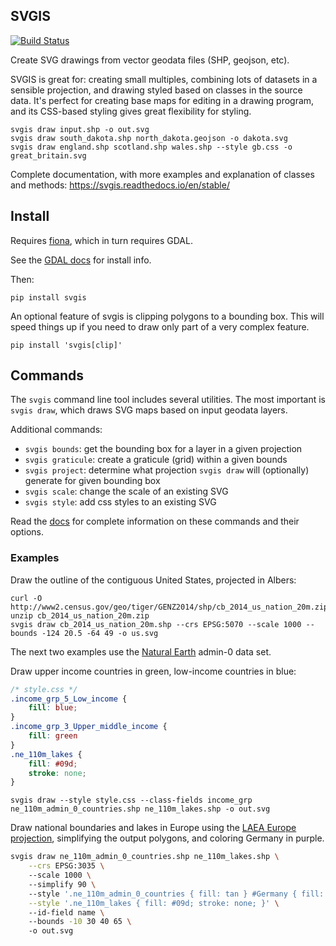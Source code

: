 SVGIS
-----
[![Build Status](http://img.shields.io/travis/fitnr/svgis/master.svg?style=flat)](https://travis-ci.org/fitnr/svgis)

Create SVG drawings from vector geodata files (SHP, geojson, etc).

SVGIS is great for: creating small multiples, combining lots of datasets in a sensible projection, and drawing styled based on classes in the source data. It's perfect for creating base maps for editing in a drawing program, and its CSS-based styling gives great flexibility for styling.

```
svgis draw input.shp -o out.svg
svgis draw south_dakota.shp north_dakota.geojson -o dakota.svg
svgis draw england.shp scotland.shp wales.shp --style gb.css -o great_britain.svg
````

Complete documentation, with more examples and explanation of classes and methods: https://svgis.readthedocs.io/en/stable/

## Install

Requires [fiona](http://pypi.python.org/pypi/fiona), which in turn requires GDAL.

See the [GDAL docs](https://gdal.org/download.html#binaries) for install info.

Then:
````
pip install svgis
````

An optional feature of svgis is clipping polygons to a bounding box. This will speed things up if you need to draw only part of a very complex feature.

````
pip install 'svgis[clip]'
````

## Commands

The `svgis` command line tool includes several utilities. The most important is `svgis draw`, which draws SVG maps based on input geodata layers.

Additional commands:
* `svgis bounds`: get the bounding box for a layer in a given projection
* `svgis graticule`: create a graticule (grid) within a given bounds
* `svgis project`: determine what projection `svgis draw` will (optionally) generate for given bounding box
* `svgis scale`: change the scale of an existing SVG
* `svgis style`: add css styles to an existing SVG

Read the [docs](https://svgis.readthedocs.io/en/stable/) for complete information on these commands and their options.

### Examples

Draw the outline of the contiguous United States, projected in Albers:
````
curl -O http://www2.census.gov/geo/tiger/GENZ2014/shp/cb_2014_us_nation_20m.zip
unzip cb_2014_us_nation_20m.zip
svgis draw cb_2014_us_nation_20m.shp --crs EPSG:5070 --scale 1000 --bounds -124 20.5 -64 49 -o us.svg
````

The next two examples use the [Natural Earth](http://naturalearthdata.com) admin-0 data set.

Draw upper income countries in green, low-income countries in blue:

````css
/* style.css */
.income_grp_5_Low_income {
    fill: blue;
}
.income_grp_3_Upper_middle_income {
    fill: green
}
.ne_110m_lakes {
    fill: #09d;
    stroke: none;
}
````
````
svgis draw --style style.css --class-fields income_grp ne_110m_admin_0_countries.shp ne_110m_lakes.shp -o out.svg
````

Draw national boundaries and lakes in Europe using the [LAEA Europe projection](https://epsg.io/3035), simplifying the output polygons, and coloring Germany in purple.

````bash
svgis draw ne_110m_admin_0_countries.shp ne_110m_lakes.shp \
    --crs EPSG:3035 \ 
    --scale 1000 \ 
    --simplify 90 \ 
    --style '.ne_110m_admin_0_countries { fill: tan } #Germany { fill: purple }' \
    --style '.ne_110m_lakes { fill: #09d; stroke: none; }' \ 
    --id-field name \ 
    --bounds -10 30 40 65 \ 
    -o out.svg
````
